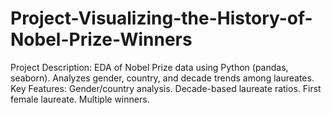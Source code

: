 # Project-Visualizing-the-History-of-Nobel-Prize-Winners
Project Description:  EDA of Nobel Prize data using Python (pandas, seaborn). Analyzes gender, country, and decade trends among laureates.  Key Features:  Gender/country analysis. Decade-based laureate ratios. First female laureate. Multiple winners.
